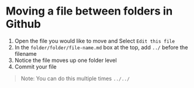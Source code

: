 # Moving a file between folders in Github

1. Open the file you would like to move and Select `Edit this file`
2. In the `folder/folder/file-name.md` box at the top, add `../` before the filename
3. Notice the file moves up one folder level
4. Commit your file

> Note: You can do this multiple times `../../`
